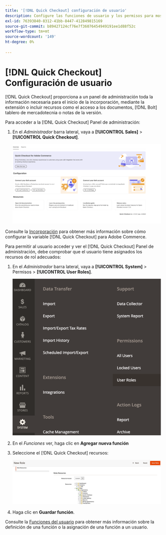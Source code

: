 ```yaml
---
title: '[!DNL Quick Checkout] configuración de usuario'
description: Configure las funciones de usuario y los permisos para mostrar la variable [!DNL Quick Checkout] Panel de administración.
exl-id: 76393840-8312-41bb-8447-412849815169
source-git-commit: b89427124cf76e7f36076454949191ee1d88f52c
workflow-type: tm+mt
source-wordcount: '149'
ht-degree: 0%

---
```


# [!DNL Quick Checkout] Configuración de usuario

[!DNL Quick Checkout] proporciona a un panel de administración toda la información necesaria para el inicio de la incorporación, mediante la extensión o incluir recursos como el acceso a los documentos, [!DNL Bolt] tablero de mercadotecnia o notas de la versión.

Para acceder a la [!DNL Quick Checkout] Panel de administración:

1. En el _Administrador_ barra lateral, vaya a **[!UICONTROL Sales]** > **[!UICONTROL Quick Checkout]**.

   ![Menú Compra rápida](assets/overview-admin-panel.png)

Consulte la [Incorporación](../quick-checkout/onboarding.md) para obtener más información sobre cómo configurar la variable [!DNL Quick Checkout] para Adobe Commerce.

Para permitir al usuario acceder y ver el [!DNL Quick Checkout] Panel de administración, debe comprobar que el usuario tiene asignados los recursos de rol adecuados:

1. En el _Administrador_ barra lateral, vaya a **[!UICONTROL System]** > Permisos > **[!UICONTROL User Roles]**.

   ![Funciones del usuario](assets/user-roles-small.png)

1. En el _Funciones_ ver, haga clic en **Agregar nueva función**
1. Seleccione el [!DNL Quick Checkout] recursos:

   ![Funciones y permisos de cierre de compra rápido](assets/role-resource-quick-checkout.png)

1. Haga clic en **Guardar función**.

Consulte la [Funciones del usuario](https://docs.magento.com/user-guide/system/permissions-user-roles.html) para obtener más información sobre la definición de una función o la asignación de una función a un usuario.
